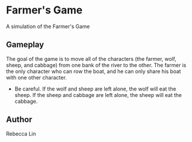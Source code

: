 Farmer's Game
=============

A simulation of the Farmer's Game

Gameplay
--------

The goal of the game is to move all of the characters (the farmer, wolf, sheep, and cabbage) from one bank of the river to the other. The farmer is the only character who can row the boat, and he can only share his boat with one other character.
- Be careful. If the wolf and sheep are left alone, the wolf will eat the sheep. If the sheep and cabbage are left alone, the sheep will eat the cabbage.

Author
------
Rebecca Lin
